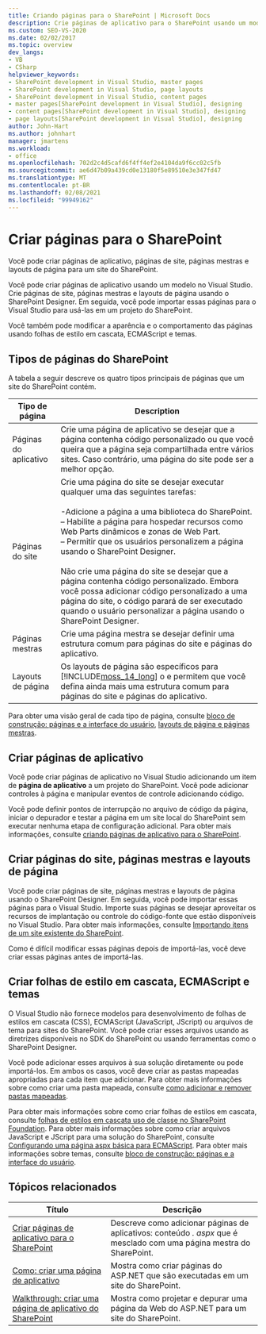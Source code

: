 ```yaml
---
title: Criando páginas para o SharePoint | Microsoft Docs
description: Crie páginas de aplicativo para o SharePoint usando um modelo no Visual Studio. Crie páginas de site, páginas mestras e layouts de página usando o SharePoint Designer.
ms.custom: SEO-VS-2020
ms.date: 02/02/2017
ms.topic: overview
dev_langs:
- VB
- CSharp
helpviewer_keywords:
- SharePoint development in Visual Studio, master pages
- SharePoint development in Visual Studio, page layouts
- SharePoint development in Visual Studio, content pages
- master pages[SharePoint development in Visual Studio], designing
- content pages[SharePoint development in Visual Studio], designing
- page layouts[SharePoint development in Visual Studio], designing
author: John-Hart
ms.author: johnhart
manager: jmartens
ms.workload:
- office
ms.openlocfilehash: 702d2c4d5cafd6f4ff4ef2e4104da9f6cc02c5fb
ms.sourcegitcommit: ae6d47b09a439cd0e13180f5e89510e3e347fd47
ms.translationtype: MT
ms.contentlocale: pt-BR
ms.lasthandoff: 02/08/2021
ms.locfileid: "99949162"
---
```

# <a name="create-pages-for-sharepoint"></a>Criar páginas para o SharePoint
  Você pode criar páginas de aplicativo, páginas de site, páginas mestras e layouts de página para um site do SharePoint.

 Você pode criar páginas de aplicativo usando um modelo no Visual Studio. Crie páginas de site, páginas mestras e layouts de página usando o SharePoint Designer. Em seguida, você pode importar essas páginas para o Visual Studio para usá-las em um projeto do SharePoint.

 Você também pode modificar a aparência e o comportamento das páginas usando folhas de estilo em cascata, ECMAScript e temas.

## <a name="types-of-sharepoint-pages"></a>Tipos de páginas do SharePoint
 A tabela a seguir descreve os quatro tipos principais de páginas que um site do SharePoint contém.

|Tipo de página|Description|
|---------------|-----------------|
|Páginas do aplicativo|Crie uma página de aplicativo se desejar que a página contenha código personalizado ou que você queira que a página seja compartilhada entre vários sites. Caso contrário, uma página do site pode ser a melhor opção.|
|Páginas do site|Crie uma página do site se desejar executar qualquer uma das seguintes tarefas:<br /><br /> -Adicione a página a uma biblioteca do SharePoint.<br />– Habilite a página para hospedar recursos como Web Parts dinâmicos e zonas de Web Part.<br />– Permitir que os usuários personalizem a página usando o SharePoint Designer.<br /><br /> Não crie uma página do site se desejar que a página contenha código personalizado. Embora você possa adicionar código personalizado a uma página do site, o código parará de ser executado quando o usuário personalizar a página usando o SharePoint Designer.|
|Páginas mestras|Crie uma página mestra se desejar definir uma estrutura comum para páginas do site e páginas do aplicativo.|
|Layouts de página|Os layouts de página são específicos para [!INCLUDE[moss_14_long](../sharepoint/includes/moss-14-long-md.md)] o e permitem que você defina ainda mais uma estrutura comum para páginas do site e páginas do aplicativo.|

 Para obter uma visão geral de cada tipo de página, consulte [bloco de construção: páginas e a interface do usuário](/previous-versions/office/developer/sharepoint-2010/ee539040(v=office.14)), [layouts de página e páginas mestras](/previous-versions/office/developer/sharepoint-2010/ms543497(v=office.14)).

## <a name="create-application-pages"></a>Criar páginas de aplicativo
 Você pode criar páginas de aplicativo no Visual Studio adicionando um item de **página de aplicativo** a um projeto do SharePoint. Você pode adicionar controles à página e manipular eventos de controle adicionando código.

 Você pode definir pontos de interrupção no arquivo de código da página, iniciar o depurador e testar a página em um site local do SharePoint sem executar nenhuma etapa de configuração adicional. Para obter mais informações, consulte [criando páginas de aplicativo para o SharePoint](../sharepoint/creating-application-pages-for-sharepoint.md).

## <a name="create-site-pages-master-pages-and-page-layouts"></a>Criar páginas do site, páginas mestras e layouts de página
 Você pode criar páginas de site, páginas mestras e layouts de página usando o SharePoint Designer. Em seguida, você pode importar essas páginas para o Visual Studio. Importe suas páginas se desejar aproveitar os recursos de implantação ou controle do código-fonte que estão disponíveis no Visual Studio. Para obter mais informações, consulte [Importando itens de um site existente do SharePoint](../sharepoint/importing-items-from-an-existing-sharepoint-site.md).

 Como é difícil modificar essas páginas depois de importá-las, você deve criar essas páginas antes de importá-las.

## <a name="create-cascading-style-sheets-ecmascript-and-themes"></a>Criar folhas de estilo em cascata, ECMAScript e temas
 O Visual Studio não fornece modelos para desenvolvimento de folhas de estilos em cascata (CSS), ECMAScript (JavaScript, JScript) ou arquivos de tema para sites do SharePoint. Você pode criar esses arquivos usando as diretrizes disponíveis no SDK do SharePoint ou usando ferramentas como o SharePoint Designer.

 Você pode adicionar esses arquivos à sua solução diretamente ou pode importá-los. Em ambos os casos, você deve criar as pastas mapeadas apropriadas para cada item que adicionar. Para obter mais informações sobre como criar uma pasta mapeada, consulte [como adicionar e remover pastas mapeadas](../sharepoint/how-to-add-and-remove-mapped-folders.md).

 Para obter mais informações sobre como criar folhas de estilos em cascata, consulte [folhas de estilos em cascata uso de classe no SharePoint Foundation](/previous-versions/office/developer/sharepoint-2010/ms438349(v=office.14)). Para obter mais informações sobre como criar arquivos JavaScript e JScript para uma solução do SharePoint, consulte [Configurando uma página aspx básica para ECMAScript](/previous-versions/office/developer/sharepoint-2010/ee535709(v=office.14)). Para obter mais informações sobre temas, consulte [bloco de construção: páginas e a interface do usuário](/previous-versions/office/developer/sharepoint-2010/ee539040(v=office.14)).

## <a name="related-topics"></a>Tópicos relacionados

|Título|Descrição|
|-----------|-----------------|
|[Criar páginas de aplicativo para o SharePoint](../sharepoint/creating-application-pages-for-sharepoint.md)|Descreve como adicionar páginas de aplicativos: conteúdo *. aspx* que é mesclado com uma página mestra do SharePoint.|
|[Como: criar uma página de aplicativo](../sharepoint/how-to-create-an-application-page.md)|Mostra como criar páginas do ASP.NET que são executadas em um site do SharePoint.|
|[Walkthrough: criar uma página de aplicativo do SharePoint](../sharepoint/walkthrough-creating-a-sharepoint-application-page.md)|Mostra como projetar e depurar uma página da Web do ASP.NET para um site do SharePoint.|
